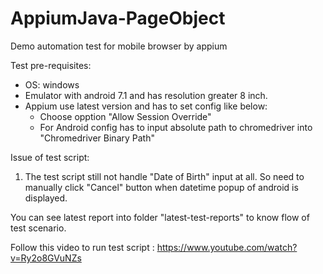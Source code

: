 # AppiumJava-PageObject
Demo automation test for mobile browser by appium

Test pre-requisites:
- OS: windows
- Emulator with android 7.1 and has resolution greater 8 inch.
- Appium use latest version and has to set config like below:
  + Choose opption "Allow Session Override"
  + For Android config has to input absolute path to chromedriver into "Chromedriver Binary Path"

Issue of test script:
1. The test script still not handle "Date of Birth" input at all. So need to manually click "Cancel" button when datetime popup of android is displayed.

You can see latest report into folder "latest-test-reports" to know flow of test scenario.

Follow this video to run test script : 
https://www.youtube.com/watch?v=Ry2o8GVuNZs
